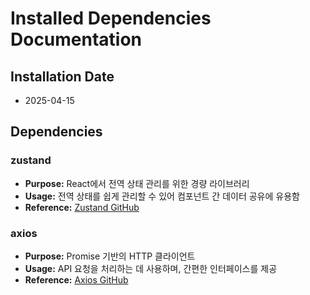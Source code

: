 # Installed Dependencies Documentation

## Installation Date

- 2025-04-15

## Dependencies

### zustand

- **Purpose:** React에서 전역 상태 관리를 위한 경량 라이브러리
- **Usage:** 전역 상태를 쉽게 관리할 수 있어 컴포넌트 간 데이터 공유에 유용함
- **Reference:** [Zustand GitHub](https://github.com/pmndrs/zustand)

### axios

- **Purpose:** Promise 기반의 HTTP 클라이언트
- **Usage:** API 요청을 처리하는 데 사용하며, 간편한 인터페이스를 제공
- **Reference:** [Axios GitHub](https://github.com/axios/axios)
